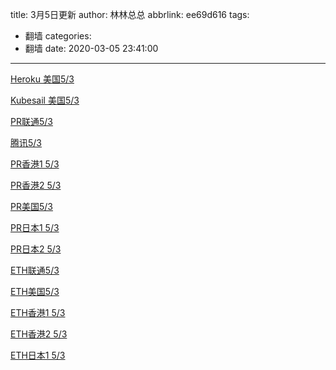 title: 3月5日更新
author: 林林总总
abbrlink: ee69d616
tags:
  - 翻墙
categories:
  - 翻墙
date: 2020-03-05 23:41:00
---
[Heroku 美国5/3](bfv://heroku.19170.workers.dev:443/vmess/1?rtype=lanchina&dns=8.8.8.8&tnet=ws&tsec=tls&uid=ad806487-2d26-4636-98b6-ab85cc8521f7&aid=64&sec=auto&ws=path%3D%26headers%3D%257B%2522Host%2522%253A%2522%2522%257D#Heroku%20%2B%20CDN)

[Kubesail 美国5/3](bfv://kubesail.19170.workers.dev:443/vmess/1?rtype=lanchina&dns=8.8.8.8&tnet=ws&tsec=tls&uid=ad806487-2d26-4636-98b6-ab85cc8521f7&aid=64&sec=auto&ws=path%3D%252Fws%26headers%3D%257B%2522Host%2522%253A%2522%2522%257D#kubesail%20%2B%20CDN)

[PR联通5/3](bfv://frp.2t.work:12525/vmess/1?rtype=lanchina&dns=8.8.8.8&uid=63586a9a-2249-40dd-bc2c-5e79451fad27&aid=64&sec=auto&tcp=header%3Dnone%26req%3D#PR-%E8%81%94%E9%80%9A)

[腾讯5/3](bfv://111.229.166.139:41241/vmess/1?rtype=lanchina&dns=8.8.8.8&mux=1&muxc=512&uid=63586a9a-2249-40dd-bc2c-5e79451fad27&aid=64&sec=auto&tcp=header%3Dnone%26req%3D#%E8%85%BE%E8%AE%AF)

[PR香港1 5/3](bfv://hk1.frp.ioiox.com:41241/vmess/1?rtype=lanchina&dns=8.8.8.8&uid=63586a9a-2249-40dd-bc2c-5e79451fad27&aid=64&sec=auto&tcp=header%3Dnone%26req%3D#PR%E9%A6%99%E6%B8%AF1)

[PR香港2 5/3](bfv://hk2.frp.ioiox.com:41241/vmess/1?rtype=lanchina&dns=8.8.8.8&uid=63586a9a-2249-40dd-bc2c-5e79451fad27&aid=64&sec=auto&tcp=header%3Dnone%26req%3D#PR%E9%A6%99%E6%B8%AF2)

[PR美国5/3](bfv://us1.frp.ioiox.com:41241/vmess/1?rtype=lanchina&dns=8.8.8.8&uid=63586a9a-2249-40dd-bc2c-5e79451fad27&aid=64&sec=auto&tcp=header%3Dnone%26req%3D#PR%E7%BE%8E%E5%9B%BD1)

[PR日本1 5/3](bfv://jp2.frp.ioiox.com:41245/vmess/1?rtype=lanchina&dns=8.8.8.8&uid=63586a9a-2249-40dd-bc2c-5e79451fad27&aid=64&sec=auto&tcp=header%3Dnone%26req%3D#PR%E6%97%A5%E6%9C%AC1)

[PR日本2 5/3](bfv://jp2.frp.ioiox.com:41245/vmess/1?rtype=lanchina&dns=8.8.8.8&uid=63586a9a-2249-40dd-bc2c-5e79451fad27&aid=64&sec=auto&tcp=header%3Dnone%26req%3D#PR%E6%97%A5%E6%9C%AC2)

[ETH联通5/3](bfv://frp.2t.work:11833/vmess/1?rtype=lanchina&dns=8.8.8.8&uid=89ddef4c-6d68-4964-b7c7-cb3ad87f6396&aid=64&sec=auto&tcp=header%3Dnone%26req%3D#ETH-%E8%81%94%E9%80%9A)

[ETH美国5/3](bfv://us1.frp.ioiox.com:41242/vmess/1?rtype=lanchina&dns=8.8.8.8&uid=89ddef4c-6d68-4964-b7c7-cb3ad87f6396&aid=64&sec=auto&tcp=header%3Dnone%26req%3D#ETH%E7%BE%8E%E5%9B%BD1)

[ETH香港1 5/3](bfv://hk1.frp.ioiox.com:41242/vmess/1?rtype=lanchina&dns=8.8.8.8&uid=89ddef4c-6d68-4964-b7c7-cb3ad87f6396&aid=64&sec=auto&tcp=header%3Dnone%26req%3D#ETH%E9%A6%99%E6%B8%AF1)

[ETH香港2 5/3](bfv://hk2.frp.ioiox.com:41242/vmess/1?rtype=lanchina&dns=8.8.8.8&uid=89ddef4c-6d68-4964-b7c7-cb3ad87f6396&aid=64&sec=auto&tcp=header%3Dnone%26req%3D#ETH%E9%A6%99%E6%B8%AF2)

[ETH日本1 5/3](bfv://jp1.frp.ioiox.com:41242/vmess/1?rtype=lanchina&dns=8.8.8.8&uid=89ddef4c-6d68-4964-b7c7-cb3ad87f6396&aid=64&sec=auto&tcp=header%3Dnone%26req%3D#ETH%E6%97%A5%E6%9C%AC1)


